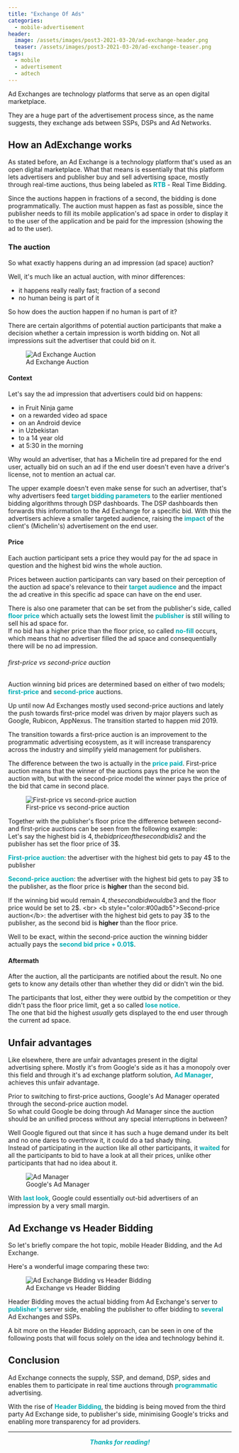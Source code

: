 ```yaml
---
title: "Exchange Of Ads"
categories:
  - mobile-advertisement
header:
  image: /assets/images/post3-2021-03-20/ad-exchange-header.png
  teaser: /assets/images/post3-2021-03-20/ad-exchange-teaser.png
tags:
  - mobile
  - advertisement
  - adtech
---
```


Ad Exchanges are technology platforms that serve as an open digital marketplace.

They are a huge part of the advertisement process since, as the name suggests, they exchange ads between SSPs, DSPs and Ad Networks.


## How an AdExchange works

As stated before, an Ad Exchange is a technology platform that's used as an open digital marketplace.
What that means is essentially that this platform lets advertisers and publisher buy and sell
advertising space, mostly through real-time auctions, thus being labeled as <b style="color:#00adb5">RTB</b> - Real Time Bidding. 

Since the auctions happen in fractions of a second, the bidding is done programmatically.
The auction must happen as fast as possible, since the publisher needs to fill its mobile application's ad space 
in order to display it to the user of the application and be paid for the impression (showing the ad to the user).

### The auction

So what exactly happens during an ad impression (ad space) auction?

Well, it's much like an actual auction, with minor differences:
- it happens really really fast; fraction of a second
- no human being is part of it

So how does the auction happen if no human is part of it?

There are certain algorithms of potential auction participants that make a decision whether a certain impression is
worth bidding on. Not all impressions suit the advertiser that could bid on it.  

<figure class="align-center">
  <img src="/assets/images/post3-2021-03-20/ad-exchange-auction.png" alt="Ad Exchange Auction">
  <figcaption>Ad Exchange Auction</figcaption>
</figure>

#### Context

Let's say the ad impression that advertisers could bid on happens:
- in Fruit Ninja game
- on a rewarded video ad space
- on an Android device
- in Uzbekistan
- to a 14 year old
- at 5:30 in the morning

Why would an advertiser, that has a Michelin tire ad prepared for the end user, 
actually bid on such an ad if the end user doesn't even have a driver's license, not to mention an actual car.

The upper example doesn't even make sense for such an advertiser, 
that's why advertisers feed <b style="color:#00adb5">target bidding parameters</b> to the earlier mentioned bidding algorithms through DSP dashboards.
The DSP dashboards then forwards this information to the Ad Exchange for a specific bid.
With this the advertisers achieve a smaller targeted audience, raising the <b style="color:#00adb5">impact</b> of the client's (Michelin's) advertisement on the end user.

#### Price

Each auction participant sets a price they would pay for the ad space in question and the highest bid wins the whole auction.

Prices between auction participants can vary based on their perception of the auction ad space's relevance to their <b style="color:#00adb5">target audience</b>
and the impact the ad creative in this specific ad space can have on the end user.

There is also one parameter that can be set from the publisher's side, called <b style="color:#00adb5">floor price</b> 
which actually sets the lowest limit the <b style="color:#00adb5">publisher</b> is still willing to sell his ad space for.<br>
If no bid has a higher price than the floor price, so called <b style="color:#00adb5">no-fill</b> occurs, 
which means that no advertiser filled the ad space and consequentially there will be no ad impression.  

###### first-price vs second-price auction

Auction winning bid prices are determined based on either of two models; 
<b style="color:#00adb5">first-price</b> and <b style="color:#00adb5">second-price</b> auctions.

Up until now Ad Exchanges mostly used second-price auctions and lately the push towards first-price model
was driven by major players such as Google, Rubicon, AppNexus. The transition started to happen mid 2019.

The transition towards a first-price auction is an improvement to the programmatic advertising ecosystem, 
as it will increase transparency across the industry and simplify yield management for publishers.

The difference between the two is actually in the <b style="color:#00adb5">price paid</b>.
First-price auction means that the winner of the auctions pays the price he won the auction with,
but with the second-price model the winner pays the price of the bid that came in second place.

<figure class="align-center">
  <img src="/assets/images/post3-2021-03-20/first-vs-second-price.png" alt="First-price vs second-price auction">
  <figcaption>First-price vs second-price auction</figcaption>
</figure>

Together with the publisher's floor price the difference between second- and first-price auctions can be seen from the following example:<br>
Let's say the highest bid is 4$, the bid price of the second bid is 2$ and the publisher has set the floor price of 3$.

<b style="color:#00adb5">First-price auction</b>: the advertiser with the highest bid gets to pay 4$ to the publisher

<b style="color:#00adb5">Second-price auction</b>: the advertiser with the highest bid gets to pay 3$ to the publisher, as the floor price is __higher__ than the second bid.

If the winning bid would remain 4$, the second bid would be 3$ and the floor price would be set to 2$. <br>
<b style="color:#00adb5">Second-price auction</b>: the advertiser with the highest bid gets to pay 3$ to the publisher, as the second bid is __higher__ than the floor price.

Well to be exact, within the second-price auction the winning bidder actually pays the <b style="color:#00adb5">second bid price + 0.01$</b>.

#### Aftermath

After the auction, all the participants are notified about the result. No one gets to know any details other than
whether they did or didn't win the bid.

The participants that lost, either they were outbid by the competition or they didn't pass the floor price limit, get a so called <b style="color:#00adb5">lose notice</b>.<br>
The one that bid the highest _usually_ gets displayed to the end user through the current ad space. 

## Unfair advantages

Like elsewhere, there are unfair advantages present in the digital advertising sphere. Mostly it's from Google's side as it
has a monopoly over this field and through it's ad exchange platform solution, <b style="color:#00adb5">Ad Manager</b>, achieves this unfair advantage.

Prior to switching to first-price auctions, Google's Ad Manager operated through the second-price auction model.<br> 
So what could Google be doing through Ad Manager since the auction should be an unified process without any special interruptions in between?

Well Google figured out that since it has such a huge demand under its belt and no one dares to overthrow it, it could do a tad shady thing.<br>
Instead of participating in the auction like all other participants, it <b style="color:#00adb5">waited</b> for all the participants to bid to have a look at all their prices, 
unlike other participants that had no idea about it. 


<figure class="align-center">
  <img src="/assets/images/post3-2021-03-20/ad-manager.png" alt="Ad Manager">
  <figcaption>Google's Ad Manager</figcaption>
</figure>

With <b style="color:#00adb5">last look</b>, Google could essentially out-bid advertisers of an impression by a very small margin.

## Ad Exchange vs Header Bidding

So let's briefly compare the hot topic, mobile Header Bidding, and the Ad Exchange.

Here's a wonderful image comparing these two:

<figure class="align-center">
  <img src="/assets/images/post3-2021-03-20/ad-exchange-vs-header-bidding.png" alt="Ad Exchange Bidding vs Header Bidding">
  <figcaption>Ad Exchange vs Header Bidding</figcaption>
</figure>

Header Bidding moves the actual bidding from Ad Exchange's server to <b style="color:#00adb5">publisher's</b> server side, enabling the publisher
to offer bidding to <b style="color:#00adb5">several</b> Ad Exchanges and SSPs.

A bit more on the Header Bidding approach, can be seen in one of the following posts that will focus solely on
the idea and technology behind it.

## Conclusion

Ad Exchange connects the supply, SSP, and demand, DSP, sides and enables them to participate in real time auctions
through <b style="color:#00adb5">programmatic</b> advertising.

With the rise of <b style="color:#00adb5">Header Bidding</b>, the bidding is being moved from the third party Ad Exchange side, to publisher's side,
minimising Google's tricks and enabling more transparency for ad providers.

---

<center style="color:#00adb5"><b><i>Thanks for reading!</i></b></center> 
